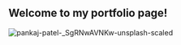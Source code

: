 ## Welcome to my portfolio page!

![pankaj-patel-_SgRNwAVNKw-unsplash-scaled](https://user-images.githubusercontent.com/55657956/124712514-05d7b380-df1d-11eb-9d21-5ee84582e055.jpg)


